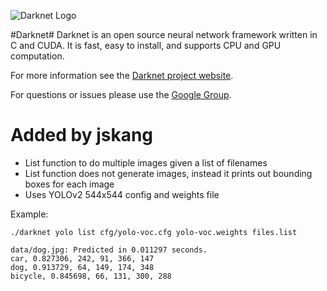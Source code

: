 ![Darknet Logo](http://pjreddie.com/media/files/darknet-black-small.png)

#Darknet#
Darknet is an open source neural network framework written in C and CUDA. It is fast, easy to install, and supports CPU and GPU computation.

For more information see the [Darknet project website](http://pjreddie.com/darknet).

For questions or issues please use the [Google Group](https://groups.google.com/forum/#!forum/darknet).

# Added by jskang
* List function to do multiple images given a list of filenames
* List function does not generate images, instead it prints out bounding boxes for
each image
* Uses YOLOv2 544x544 config and weights file

Example:
```
./darknet yolo list cfg/yolo-voc.cfg yolo-voc.weights files.list
```
```
data/dog.jpg: Predicted in 0.011297 seconds.
car, 0.827306, 242, 91, 366, 147
dog, 0.913729, 64, 149, 174, 348
bicycle, 0.845698, 66, 131, 300, 288
```
